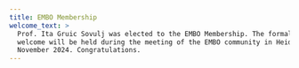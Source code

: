 ```yaml
---
title: EMBO Membership
welcome_text: >
  Prof. Ita Gruic Sovulj was elected to the EMBO Membership. The formal
  welcome will be held during the meeting of the EMBO community in Heidelberg from 29th October – 1st
  November 2024. Congratulations.
---
```

